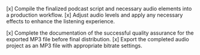 [x] Compile the finalized podcast script and necessary audio elements into a production workflow.
[x] Adjust audio levels and apply any necessary effects to enhance the listening experience.


[x] Complete the documentation of the successful quality assurance for the exported MP3 file before final distribution.
[x] Export the completed audio project as an MP3 file with appropriate bitrate settings.